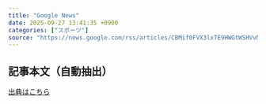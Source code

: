 ```yaml
---
title: "Google News"
date: 2025-09-27 13:41:35 +0900
categories: ["スポーツ"]
source: "https://news.google.com/rss/articles/CBMif0FVX3lxTE9HWGtWSHVvN29TZjNVN1o3R2c4SjRSTUpsaGRjMHJBVVQwanVRSUhDRW5CZElQSFBnT1NCbXpkdkJtbGMtQ3JnVTNtb2ZlTTdLcnBDXzJsNjFUems5VFUtb3FLR0NFbUlSV3R2ckJGNnk1QS0zU2VuZ0NOanBVNjg?oc=5"
---
```


## 記事本文（自動抽出）
<body class="y0K44d EA71Tc" id="readabilityBody"></body>

[出典はこちら](https://news.google.com/rss/articles/CBMif0FVX3lxTE9HWGtWSHVvN29TZjNVN1o3R2c4SjRSTUpsaGRjMHJBVVQwanVRSUhDRW5CZElQSFBnT1NCbXpkdkJtbGMtQ3JnVTNtb2ZlTTdLcnBDXzJsNjFUems5VFUtb3FLR0NFbUlSV3R2ckJGNnk1QS0zU2VuZ0NOanBVNjg?oc=5)
